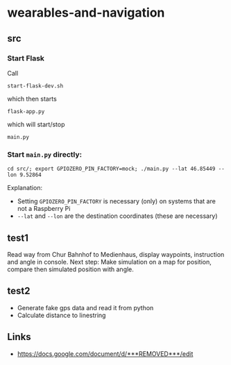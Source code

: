 # wearables-and-navigation

## src

### Start Flask

Call

    start-flask-dev.sh

which then starts

    flask-app.py

which will start/stop

    main.py

### Start `main.py` directly:

    cd src/; export GPIOZERO_PIN_FACTORY=mock; ./main.py --lat 46.85449 --lon 9.52864

Explanation:

- Setting `GPIOZERO_PIN_FACTORY` is necessary (only) on systems that are not a Raspberry Pi
- `--lat` and `--lon` are the destination coordinates (these are necessary)


## test1

Read way from Chur Bahnhof to Medienhaus, display waypoints, instruction and angle in console.
Next step: Make simulation on a map for position, compare then simulated position with angle.

## test2

- Generate fake gps data and read it from python
- Calculate distance to linestring

## Links

- https://docs.google.com/document/d/***REMOVED***/edit
